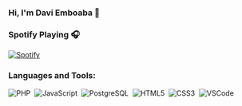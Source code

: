 ### Hi, I'm Davi Emboaba 🖖

### Spotify Playing 🎧
[![Spotify](https://spotify-daviemboaba.vercel.app/api/spotify)](https://open.spotify.com/user/o172hvfe3w593x75nzdwnnkm4?si=3t2EzIT-QdSyzIU6iOKi1Q)

### Languages and Tools:
![PHP](https://img.shields.io/badge/-PHP-2c2c32?style=flat&logoColor=20a6ef&logo=php)&nbsp;
![JavaScript](https://img.shields.io/badge/-JavaScript-2c2c32?style=flat&logoColor=FEAE32&logo=JavaScript)&nbsp;
![PostgreSQL](https://img.shields.io/badge/-PostgreSQL-2c2c32?style=flat&logoColor=20a6ef&logo=postgresql)&nbsp;
![HTML5](https://img.shields.io/badge/-HTML-2c2c32?style=flat&logoColor=dd4b25&logo=HTML5)&nbsp;
![CSS3](https://img.shields.io/badge/-CSS-2c2c32?style=flat&logoColor=20a6ef&logo=CSS3)&nbsp;
![VSCode](https://img.shields.io/badge/-VSCode-2c2c32?style=flat&logoColor=20a6ef&logo=visual-studio-code)&nbsp;
